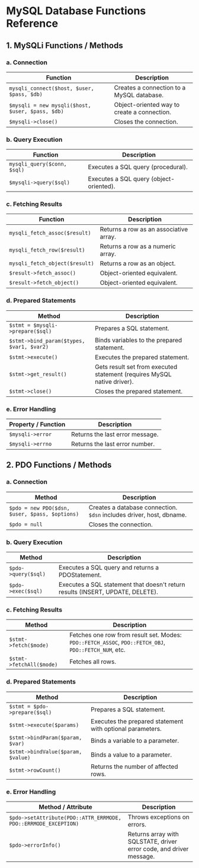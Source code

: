 # MySQL Database Functions Reference

## 1. MySQLi Functions / Methods

### a. Connection

| Function | Description |
|----------|-------------|
| `mysqli_connect($host, $user, $pass, $db)` | Creates a connection to a MySQL database. |
| `$mysqli = new mysqli($host, $user, $pass, $db)` | Object-oriented way to create a connection. |
| `$mysqli->close()` | Closes the connection. |

### b. Query Execution

| Function | Description |
|----------|-------------|
| `mysqli_query($conn, $sql)` | Executes a SQL query (procedural). |
| `$mysqli->query($sql)` | Executes a SQL query (object-oriented). |

### c. Fetching Results

| Function | Description |
|----------|-------------|
| `mysqli_fetch_assoc($result)` | Returns a row as an associative array. |
| `mysqli_fetch_row($result)` | Returns a row as a numeric array. |
| `mysqli_fetch_object($result)` | Returns a row as an object. |
| `$result->fetch_assoc()` | Object-oriented equivalent. |
| `$result->fetch_object()` | Object-oriented equivalent. |

### d. Prepared Statements

| Method | Description |
|--------|-------------|
| `$stmt = $mysqli->prepare($sql)` | Prepares a SQL statement. |
| `$stmt->bind_param($types, $var1, $var2)` | Binds variables to the prepared statement. |
| `$stmt->execute()` | Executes the prepared statement. |
| `$stmt->get_result()` | Gets result set from executed statement (requires MySQL native driver). |
| `$stmt->close()` | Closes the prepared statement. |

### e. Error Handling

| Property / Function | Description |
|---------------------|-------------|
| `$mysqli->error` | Returns the last error message. |
| `$mysqli->errno` | Returns the last error number. |

## 2. PDO Functions / Methods

### a. Connection

| Method | Description |
|--------|-------------|
| `$pdo = new PDO($dsn, $user, $pass, $options)` | Creates a database connection. `$dsn` includes driver, host, dbname. |
| `$pdo = null` | Closes the connection. |

### b. Query Execution

| Method | Description |
|--------|-------------|
| `$pdo->query($sql)` | Executes a SQL query and returns a PDOStatement. |
| `$pdo->exec($sql)` | Executes a SQL statement that doesn't return results (INSERT, UPDATE, DELETE). |

### c. Fetching Results

| Method | Description |
|--------|-------------|
| `$stmt->fetch($mode)` | Fetches one row from result set. Modes: `PDO::FETCH_ASSOC`, `PDO::FETCH_OBJ`, `PDO::FETCH_NUM`, etc. |
| `$stmt->fetchAll($mode)` | Fetches all rows. |

### d. Prepared Statements

| Method | Description |
|--------|-------------|
| `$stmt = $pdo->prepare($sql)` | Prepares a SQL statement. |
| `$stmt->execute($params)` | Executes the prepared statement with optional parameters. |
| `$stmt->bindParam($param, $var)` | Binds a variable to a parameter. |
| `$stmt->bindValue($param, $value)` | Binds a value to a parameter. |
| `$stmt->rowCount()` | Returns the number of affected rows. |

### e. Error Handling

| Method / Attribute | Description |
|--------------------|-------------|
| `$pdo->setAttribute(PDO::ATTR_ERRMODE, PDO::ERRMODE_EXCEPTION)` | Throws exceptions on errors. |
| `$pdo->errorInfo()` | Returns array with SQLSTATE, driver error code, and driver message. |
